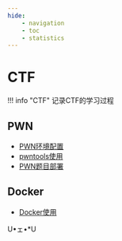 ```yaml
---
hide:
    - navigation
    - toc
    - statistics
---
```


# CTF

!!! info "CTF"
    记录CTF的学习过程

## PWN

+ [PWN环境配置](PWN/env.md)
+ [pwntools使用](PWN/pwntools/notes.md)
+ [PWN题目部署](PWN/other/build-pwn.md)

## Docker

+ [Docker使用](Docker/index.md)

<div class="center-container">

  <state>U•ェ•*U</state>

</div>

<div class="line"></div>

<!-- <div class="center-container"> -->
  <!-- <state>(◎﹏◎)</state>
  <text>buiding</text> -->
  <!-- <text class="line">.....</text> -->
  <!-- <br>
</div> -->
<!-- <hr> -->
<!-- --- -->

<!-- [:material-home: 回到主页](../../index.md) -->
<link rel="stylesheet" href="../../css/CTF/index_ctf.css">